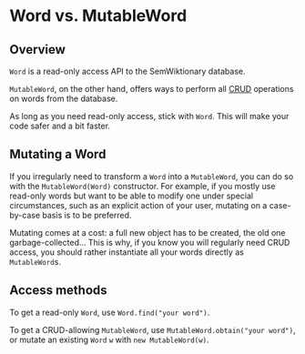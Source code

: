 Word vs. MutableWord
====================

Overview
--------

`Word` is a read-only access API to the SemWiktionary database.

`MutableWord`, on the other hand, offers ways to perform all [CRUD](http://en.wikipedia.org/wiki/Create,_read,_update_and_delete) operations on words from the database.

As long as you need read-only access, stick with `Word`. This will make your code safer and a bit faster.

Mutating a Word
---------------

If you irregularly need to transform a `Word` into a `MutableWord`, you can do so with the `MutableWord(Word)` constructor. For example, if you mostly use read-only words but want to be able to modify one under special circumstances, such as an explicit action of your user, mutating on a case-by-case basis is to be preferred.

Mutating comes at a cost: a full new object has to be created, the old one garbage-collected… This is why, if you know you will regularly need CRUD access, you should rather instantiate all your words directly as `MutableWord`s.

Access methods
--------------

To get a read-only `Word`, use `Word.find("your word")`.

To get a CRUD-allowing `MutableWord`, use `MutableWord.obtain("your word")`, or mutate an existing `Word` `w` with `new MutableWord(w)`.
